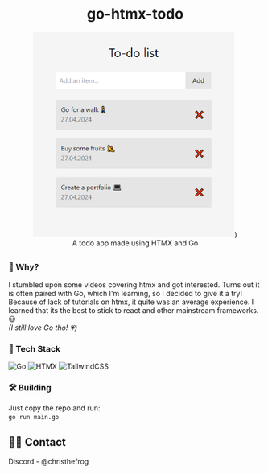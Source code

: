 <div align="center">
  <h1>go-htmx-todo</h1>

  <img src="screenshot.png" alt="screenshot" width=400/>) \
  A todo app made using HTMX and Go
<!-- Badges -->
</div>

##

### 🤔 Why?

I stumbled upon some videos covering htmx and got interested. Turns out it is often paired with Go, which I'm learning, so I decided to give it a try! \
Because of lack of tutorials on htmx, it quite was an average experience. I learned that its the best to stick to react and other mainstream frameworks. 😃 \
_(I still love Go tho! 💗)_

<!-- TechStack -->
### 🚀 Tech Stack

![Go](https://img.shields.io/badge/Go-%2300ADD8.svg?&logo=go&logoColor=white)
![HTMX](https://img.shields.io/badge/%3C/%3E%20HTMX-3D72D7?logo=mysl&logoColor=white)
![TailwindCSS](https://img.shields.io/badge/TailwindCSS-%2338B2AC.svg?logo=tailwind-css&logoColor=white)

### 🛠️ Building
Just copy the repo and run: \
`go run main.go`

<!-- Contact -->
## 🤝🏻 Contact
Discord - @christhefrog
